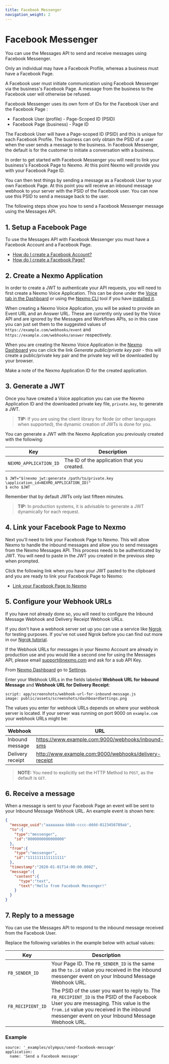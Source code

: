 ```yaml
---
title: Facebook Messenger
navigation_weight: 2
---
```


# Facebook Messenger

You can use the Messages API to send and receive messages using Facebook Messenger.

Only an individual may have a Facebook Profile, whereas a business must have a Facebook Page.

A Facebook user must initiate communication using Facebook Messenger via the business's Facebook Page. A message from the business to the Facebook user will otherwise be refused.

Facebook Messenger uses its own form of IDs for the Facebook User and the Facebook Page :

* Facebook User (profile) - Page-Scoped ID (PSID)
* Facebook Page (business) - Page ID

The Facebook User will have a Page-scoped ID (PSID) and this is unique for each Facebook Profile. The business can only obtain the PSID of a user when the user sends a message to the business. In Facebook Messenger, the default is for the customer to initiate a conversation with a business.

In order to get started with Facebook Messenger you will need to link your business's Facebook Page to Nexmo. At this point Nexmo will provide you with your Facebook Page ID.

You can then test things by sending a message as a Facebook User to your own Facebook Page. At this point you will receive an inbound message webhook to your server with the PSID of the Facebook user. You can now use this PSID to send a message back to the user.

The following steps show you how to send a Facebook Messenger message using the Messages API.

## 1. Setup a Facebook Page

To use the Messages API with Facebook Messenger you must have a Facebook Account and a Facebook Page.

* [How do I create a Facebook Account?](https://en-gb.facebook.com/help/570785306433644/?helpref=hc_fnav)
* [How do I create a Facebook Page?](https://en-gb.facebook.com/help/104002523024878?helpref=about_content)

## 2. Create a Nexmo Application

In order to create a JWT to authenticate your API requests, you will need to first create a Nexmo Voice Application. This can be done under the [Voice tab in the Dashboard](https://dashboard.nexmo.com/voice/create-application) or using the [Nexmo CLI](https://github.com/Nexmo/nexmo-cli) tool if you have [installed it](https://github.com/Nexmo/nexmo-cli).

When creating a Nexmo Voice Application, you will be asked to provide an Event URL and an Answer URL. These are currently only used by the Voice API and are ignored by the Messages and Workflows APIs, so in this case you can just set them to the suggested values of `https://example.com/webhooks/event` and `https://example.com/webhooks/answer` respectively.

When you are creating the Nexmo Voice Application in the [Nexmo Dashboard](https://dashboard.nexmo.com) you can click the link _Generate public/private key pair_ - this will create a public/private key pair and the private key will be downloaded by your browser.

Make a note of the Nexmo Application ID for the created application.

## 3. Generate a JWT

Once you have created a Voice application you can use the Nexmo Application ID and the downloaded private key file, `private.key`, to generate a JWT.

> **TIP:** If you are using the client library for Node (or other languages when supported), the dynamic creation of JWTs is done for you.

You can generate a JWT with the Nexmo Application you previously created with the following:

Key | Description
-- | --
`NEXMO_APPLICATION_ID` | The ID of the application that you created.

 ```curl
 $ JWT="$(nexmo jwt:generate /path/to/private.key \application_id=NEXMO_APPLICATION_ID)"
 $ echo $JWT
 ```

Remember that by default JWTs only last fifteen minutes.

> **TIP:** In production systems, it is advisable to generate a JWT dynamically for each request.

## 4. Link your Facebook Page to Nexmo

Next you'll need to link your Facebook Page to Nexmo. This will allow Nexmo to handle the inbound messages and allow you to send messages from the Nexmo Messages API. This process needs to be authenticated by JWT. You will need to paste in the JWT you created in the previous step when prompted.

Click the following link when you have your JWT pasted to the clipboard and you are ready to link your Facebook Page to Nexmo:

* [Link your Facebook Page to Nexmo](https://static.nexmo.com/messenger/)

## 5. Configure your Webhook URLs

If you have not already done so, you will need to configure the Inbound Message Webhook and Delivery Receipt Webhook URLs.

If you don't have a webhook server set up you can use a service like [Ngrok](https://ngrok.com/) for testing purposes. If you've not used Ngrok before you can find out more in our [Ngrok tutorial](https://www.nexmo.com/blog/2017/07/04/local-development-nexmo-ngrok-tunnel-dr/).

If the Webhook URLs for messages in your Nexmo Account are already in production use and you would like a second one for using the Messages API, please email [support@nexmo.com](mailto:support@nexmo.com) and ask for a sub API Key.

From [Nexmo Dashboard](https://dashboard.nexmo.com) go to [Settings](https://dashboard.nexmo.com/settings).

Enter your Webhook URLs in the fields labeled **Webhook URL for Inbound Message** and **Webhook URL for Delivery Receipt**:

```screenshot
script: app/screenshots/webhook-url-for-inbound-message.js
image: public/assets/screenshots/dashboardSettings.png
```

The values you enter for webhook URLs depends on where your webhook server is located. If your server was running on port 9000 on `example.com` your webhook URLs might be:

Webhook | URL
---|---
Inbound message | https://www.example.com:9000/webhooks/inbound-sms
Delivery receipt | http://www.example.com:9000/webhooks/delivery-receipt

> **NOTE:** You need to explicitly set the HTTP Method to `POST`, as the default is `GET`.

## 6. Receive a message

When a message is sent to your Facebook Page an event will be sent to your Inbound Message Webhook URL. An example event is shown here:

```json
{
  "message_uuid":"aaaaaaaa-bbbb-cccc-dddd-0123456789ab",
  "to":{
    "type":"messenger",
    "id":"0000000000000000"
  },
  "from":{
    "type":"messenger",
    "id":"1111111111111111"
  },
  "timestamp":"2020-01-01T14:00:00.000Z",
  "message":{
    "content":{
      "type":"text",
      "text":"Hello from Facebook Messenger!"
    }
  }
}
```

## 7. Reply to a message

You can use the Messages API to respond to the inbound message received from the Facebook User. 

Replace the following variables in the example below with actual values:

Key | Description
-- | --
`FB_SENDER_ID` | Your Page ID. The `FB_SENDER_ID` is the same as the `to.id` value you received in the inbound messenger event on your Inbound Message Webhook URL.
`FB_RECIPIENT_ID` | The PSID of the user you want to reply to. The `FB_RECIPIENT_ID` is the PSID of the Facebook User you are messaging. This value is the `from.id` value you received in the inbound messenger event on your Inbound Message Webhook URL.

### Example

```building_blocks
source: '_examples/olympus/send-facebook-message'
application:
  name: 'Send a Facebook message'
```
